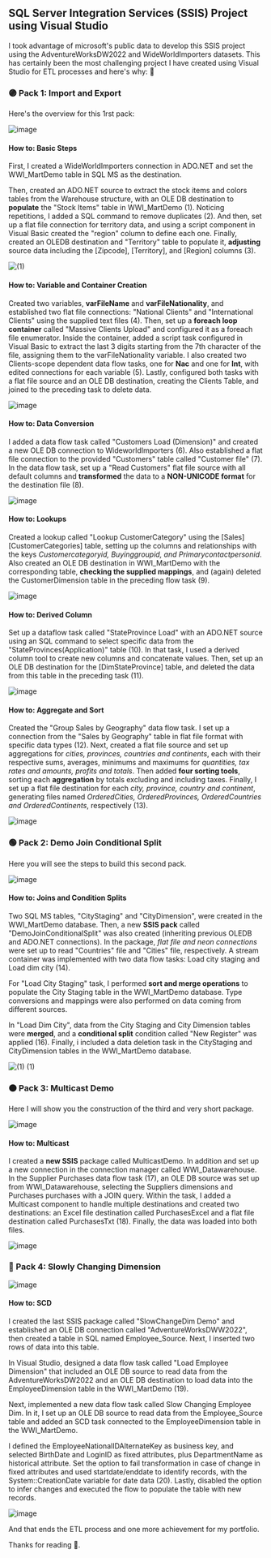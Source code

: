 ## SQL Server Integration Services (SSIS) Project using Visual Studio


I took advantage of microsoft's public data to develop this SSIS project using the AdventureWorksDW2022 and WideWorldImporters datasets.
This has certainly been the most challenging project I have created using Visual Studio for ETL processes and here's why: 🤔



### 🟣 Pack 1: Import and Export
Here's the overview for this 1rst pack:

![image](https://github.com/FabianaRod/ETLProjectSSIS/assets/155020943/acfb0e6c-455e-4b50-9c8e-27186235612c)


#### How to: Basic Steps

First, I created a WideWorldImporters connection in ADO.NET and set the WWI_MartDemo table in SQL MS as the destination.

Then, created an ADO.NET source to extract the stock items and colors tables from the Warehouse structure, with an OLE DB destination to **populate** the "Stock Items" table in WWI_MartDemo (1). 
Noticing repetitions, I added a SQL command to remove duplicates (2). 
And then, set up a flat file connection for territory data, and using a script component in Visual Basic created the "region" column to define each one.
Finally, created an OLEDB destination and "Territory" table to populate it, **adjusting** source data including the [Zipcode], [Territory], and [Region] columns (3).


![(1)](https://github.com/FabianaRod/ETLProjectSSIS/assets/155020943/040b1a26-d997-42cb-a9a0-6f65a2c69ff7)

#### How to: Variable and Container Creation

Created two variables, **varFileName** and **varFileNationality**, and established two flat file connections: "National Clients" and "International Clients" using the supplied text files (4).
Then, set up a **foreach loop container** called "Massive Clients Upload" and configured it as a foreach file enumerator. 
Inside the container, added a script task configured in Visual Basic to extract the last 3 digits starting from the 7th character of the file, assigning them to the varFileNationality variable.
I also created two Clients-scope dependent data flow tasks, one for **Nac** and one for **Int**, with edited connections for each variable (5). 
Lastly, configured both tasks with a flat file source and an OLE DB destination, creating the Clients Table, and joined to the preceding task to delete data.


![image](https://github.com/FabianaRod/ETLProjectSSIS/assets/155020943/fb893091-3391-4752-991e-7bb21be6fb35)

#### How to: Data Conversion

I added a data flow task called "Customers Load (Dimension)" and created a new OLE DB connection to WideworldImporters (6).
Also established a flat file connection to the provided "Customers" table called "Customer file" (7).
In the data flow task, set up a "Read Customers" flat file source with all default columns and **transformed** the data to a **NON-UNICODE format** for the destination file (8).


![image](https://github.com/FabianaRod/ETLProjectSSIS/assets/155020943/6445fa45-1afd-4231-bd0b-2a59f9b03727)

#### How to: Lookups

Created a lookup called "Lookup CustomerCategory" using the [Sales][CustomerCategories] table, setting up the columns and relationships with the keys *Customercategoryid, Buyinggroupid, and Primarycontactpersonid*. 
Also created an OLE DB destination in WWI_MartDemo with the corresponding table, **checking the supplied mappings**, and (again) deleted the CustomerDimension table in the preceding flow task (9).


![image](https://github.com/FabianaRod/ETLProjectSSIS/assets/155020943/3ef5e30b-d950-4e47-b576-4e6b85183ac2)

#### How to: Derived Column

Set up a dataflow task called "StateProvince Load" with an ADO.NET source using an SQL command to select specific data from the "StateProvinces(Application)" table (10). 
In that task, I used a derived column tool to create new columns and concatenate values. 
Then, set up an OLE DB destination for the [DimStateProvince] table, and deleted the data from this table in the preceding task (11).


![image](https://github.com/FabianaRod/ETLProjectSSIS/assets/155020943/07b36b1f-51a6-432f-96b2-62573994ca8a)

#### How to: Aggregate and Sort

Created the "Group Sales by Geography" data flow task. I set up a connection from the "Sales by Geography" table in flat file format with specific data types (12).
Next, created a flat file source and set up aggregations for *cities, provinces, countries and continents*, each with their respective sums, averages, minimums and maximums for *quantities, tax rates and amounts, profits and totals*.
Then added **four sorting tools**, sorting each **aggregation** by totals excluding and including taxes. 
Finally, I set up a flat file destination for each *city, province, country and continent*, generating files named *OrderedCities, OrderedProvinces, OrderedCountries and OrderedContinents*, respectively (13).


![image](https://github.com/FabianaRod/ETLProjectSSIS/assets/155020943/659531ce-c840-495b-964c-c87bfa5ca3b8)


### 🟢 Pack 2: Demo Join Conditional Split
Here you will see the steps to build this second pack.

![image](https://github.com/FabianaRod/ETLProjectSSIS/assets/155020943/5da3da98-d959-484a-b13e-227487b06c12)


#### How to: Joins and Condition Splits

Two SQL MS tables, "CityStaging" and "CityDimension", were created in the WWI_MartDemo database. Then, a new **SSIS pack** called "DemoJoinConditionalSplit" was also created (inheriting previous OLEDB and ADO.NET connections).
In the package, *flat file and neon connections* were set up to read "Countries" file and "Cities" file, respectively. 
A stream container was implemented with two data flow tasks: Load city staging and Load dim city (14).

For "Load City Staging" task, I performed **sort and merge operations** to populate the City Staging table in the WWI_MartDemo database. Type conversions and mappings were also performed on data coming from different sources.

In "Load Dim City", data from the City Staging and City Dimension tables were **merged**, and a **conditional split** condition called "New Register" was applied (16).
Finally, i included a data deletion task in the CityStaging and CityDimension tables in the WWI_MartDemo database.

![(1) (1)](https://github.com/FabianaRod/ETLProjectSSIS/assets/155020943/fea3afc5-22b3-477e-8f42-94ac3c274c14)


### 🟠 Pack 3: Multicast Demo
Here I will show you the construction of the third and very short package.

![image](https://github.com/FabianaRod/ETLProjectSSIS/assets/155020943/1058f37b-51ef-420d-95aa-089124737b5a)



#### How to: Multicast

I created a **new SSIS** package called MulticastDemo. In addition and set up a new connection in the connection manager called WWI_Datawarehouse. 
In the Supplier Purchases data flow task (17), an OLE DB source was set up from WWI_Datawarehouse, selecting the Suppliers dimensions and Purchases purchases with a JOIN query.
Within the task, I added a Multicast component to handle multiple destinations and created two destinations: an Excel file destination called PurchasesExcel and a flat file destination called PurchasesTxt (18). 
Finally, the data was loaded into both files.

![image](https://github.com/FabianaRod/ETLProjectSSIS/assets/155020943/e4061d9c-a51f-49eb-b73a-e659f32434c4)


### 🔵 Pack 4: Slowly Changing Dimension
![image](https://github.com/FabianaRod/ETLProjectSSIS/assets/155020943/d788c1cd-7178-4c42-86e6-98577b3c6238)

#### How to: SCD

I created the last SSIS package called "SlowChangeDim Demo" and established an OLE DB connection called "AdventureWorksDWW2022", then created a table in SQL named Employee_Source. 
Next, I inserted two rows of data into this table.

In Visual Studio, designed a data flow task called "Load Employee Dimension" that included an OLE DB source to read data from the AdventureWorksDW2022 and an OLE DB destination to load data into the EmployeeDimension table in the WWI_MartDemo (19).

Next, implemented a new data flow task called Slow Changing Employee Dim. In it, I set up an OLE DB source to read data from the Employee_Source table and added an SCD task connected to the EmployeeDimension table in the WWI_MartDemo.

I defined the EmployeeNationalIDAlternateKey as business key, and selected BirthDate and LoginID as fixed attributes, plus DepartmentName as historical attribute. 
Set the option to fail transformation in case of change in fixed attributes and used startdate/enddate to identify records, with the System::CreationDate variable for date data (20). 
Lastly, disabled the option to infer changes and executed the flow to populate the table with new records. 

![image](https://github.com/FabianaRod/ETLProjectSSIS/assets/155020943/4d5a39ed-dea1-4034-a63f-813798400dc0)


And that ends the ETL process and one more achievement for my portfolio.

Thanks for reading 💙.

